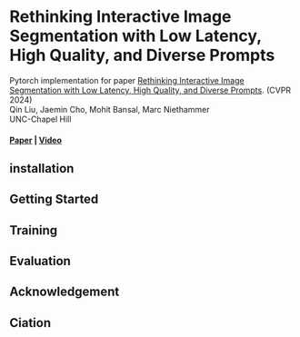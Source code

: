 # Rethinking Interactive Image Segmentation with Low Latency, High Quality, and Diverse Prompts
Pytorch implementation for paper [Rethinking Interactive Image Segmentation with Low Latency, High Quality, and Diverse Prompts](https://arxiv.org/). (CVPR 2024) <br>
Qin Liu, Jaemin Cho, Mohit Bansal, Marc Niethammer <br>
UNC-Chapel Hill <br>
#### [Paper]() | [Video]()

## installation

## Getting Started

## Training

## Evaluation

## Acknowledgement

## Ciation
```
```

